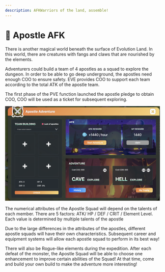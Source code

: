 ```yaml
---
description: AFKWarriors of the land, assemble!
---
```


# 🚩 Apostle AFK

There is another magical world beneath the surface of Evolution Land. In this world, there are creatures with fangs and claws that are nourished by the elements.

Adventurers could build a team of 4 apostles as a squad to explore the dungeon. In order to be able to go deep underground, the apostles need enough COO to ensure safety. EVE provides COO to support each team according to the total ATK of the apostle team.

The first phase of the PVE function launched the apostle pledge to obtain COO, COO will be used as a ticket for subsequent exploring.

![PVE Function](<../.gitbook/assets/image (46).png>)

The numerical attributes of the Apostle Squad will depend on the talents of each member. There are 5 factors: ATK/ HP / DEF / CRIT / Element Level. Each value is determined by multiple talents of the apostle

Due to the large differences in the attributes of the apostles, different apostle squads will have their own characteristics. Subsequent career and equipment systems will allow each apostle squad to perform in its best way!

There will also be Rogue-like elements during the expedition. After each defeat of the monster, the Apostle Squad will be able to choose one enhancement to improve certain abilities of the Squad! At that time, come and build your own build to make the adventure more interesting!
